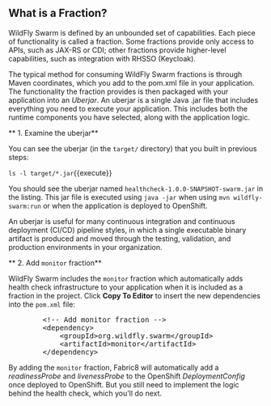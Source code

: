 ## What is a Fraction?

WildFly Swarm is defined by an unbounded set of capabilities. Each piece of functionality is called a fraction.
Some fractions provide only access to APIs, such as JAX-RS or CDI; other fractions provide higher-level capabilities,
such as integration with RHSSO (Keycloak).

The typical method for consuming WildFly Swarm fractions is through Maven coordinates, which you add to the pom.xml
file in your application. The functionality the fraction provides is then packaged with your application into an
_Uberjar_.  An uberjar is a single Java .jar file that includes everything you need to execute your application.
This includes both the runtime components you have selected, along with the application logic.

** 1. Examine the uberjar**

You can see the uberjar (in the `target/` directory) that you built in previous steps:

```ls -l target/*.jar```{{execute}}
            
You should see the uberjar named `healthcheck-1.0.0-SNAPSHOT-swarm.jar` in the listing. This jar file is executed
using `java -jar` when using `mvn wildfly-swarm:run` or when the application is deployed to OpenShift.

An uberjar is useful for many continuous integration and continuous deployment (CI/CD) pipeline styles,
in which a single executable binary artifact is produced and moved through the testing, validation, and
production environments in your organization.
            
** 2. Add `monitor` fraction**

WildFly Swarm includes the `monitor` fraction which automatically adds health check infrastructure to your
application when it is included as a fraction in the project. Click **Copy To Editor** to insert the new dependencies
into the `pom.xml` file:

<pre class="file" data-filename="pom.xml" data-target="insert" data-marker="<!-- Add monitor fraction -->">
        &lt;!-- Add monitor fraction --&gt;
        &lt;dependency&gt;
            &lt;groupId&gt;org.wildfly.swarm&lt;/groupId&gt;
            &lt;artifactId&gt;monitor&lt;/artifactId&gt;
        &lt;/dependency&gt;
</pre>


By adding the `monitor` fraction, Fabric8 will automatically add a _readinessProbe_ and _livenessProbe_ to the OpenShift
_DeploymentConfig_ once deployed to OpenShift. But you still need to implement the logic behind
the health check, which you'll do next.

